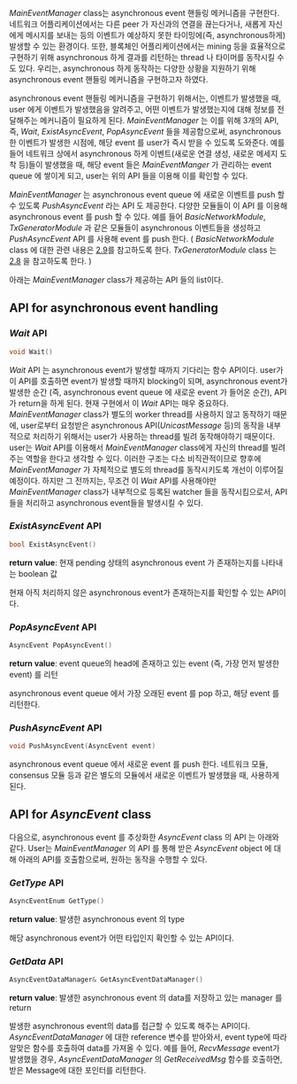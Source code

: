  _MainEventManager_ class는 asynchronous event 핸들링 메커니즘을 구현한다. 네트워크 어플리케이션에서는 다른 peer 가 자신과의 연결을 끊는다거나, 새롭게 자신에게 메시지를 보내는 등의 이벤트가 예상하지 못한 타이밍에(즉, asynchronous하게) 발생할 수 있는 환경이다. 
 또한, 블록체인 어플리케이션에서는 mining 등을 효율적으로 구현하기 위해 asynchronous 하게 결과를 리턴하는 thread 나 타이머를 동작시킬 수도 있다. 우리는, asynchronous 하게 동작하는 다양한 상황을 지원하기 위해 asynchronous event 핸들링 메커니즘을 구현하고자 하였다.

 asynchronous event 핸들링 메커니즘을 구현하기 위해서는, 이벤트가 발생했을 때, user 에게 이벤트가 발생했음을 알려주고, 어떤 이벤트가 발생했는지에 대해 정보를 전달해주는 메커니즘이 필요하게 된다. _MainEventManager_ 는 이를 위해 3개의 API, 즉, _Wait_, _ExistAsyncEvent_, _PopAsyncEvent_ 들을 제공함으로써, asynchronous 한 이벤트가 발생한 시점에, 해당 event 를 user가 즉시 받을 수 있도록 도와준다. 예를 들어 네트워크 상에서 asynchronous 하게 이벤트(새로운 연결 생성, 새로운 메세지 도착 등)들이 발생했을 때, 해당 event 들은 _MainEventManger_ 가 관리하는 event queue 에 쌓이게 되고, user는 위의 API 들을 이용해 이를 확인할 수 있다. 

 _MainEventManager_ 는 asynchronous event queue 에 새로운 이벤트를 push 할 수 있도록 _PushAsyncEvent_ 라는 API 도 제공한다. 다양한 모듈들이 이 API 를 이용해 asynchronous event 를 push 할 수 있다. 예를 들어 _BasicNetworkModule_, _TxGeneratorModule_ 과 같은 모듈들이 asynchronous 이벤트들을 생성하고 _PushAsyncEvent_ API 를 사용해 event 를 push 한다. ( _BasicNetworkModule_ class 에 대한 관련 내용은 [2.9](https://github.com/kaistshadow/blockchain-sim/wiki/2.9-BasicNetworkModule-class)를 참고하도록 한다. _TxGeneratorModule_ class 는 [2.8](https://github.com/kaistshadow/blockchain-sim/wiki/2.8-TxGeneratorModule-class) 을 참고하도록 한다. )

아래는 _MainEventManager_ class가 제공하는 API 들의 list이다.

## API for asynchronous event handling

### _Wait_ API
```c++
void Wait()
```

_Wait_ API 는 asynchronous event가 발생할 때까지 기다리는 함수 API이다. user가 이 API를 호출하면 event가 발생할 때까지 blocking이 되며, asynchronous event가 발생한 순간 (즉, asynchronous event queue 에 새로운 event 가 들어온 순간), API가 return을 하게 된다. 현재 구현에서 이 _Wait_ API는 매우 중요하다. _MainEventManager_ class가 별도의 worker thread를 사용하지 않고 동작하기 때문에, user로부터 요청받은 asynchronous API(_UnicastMessage_ 등)의 동작을 내부적으로 처리하기 위해서는 user가 사용하는 thread를 빌려 동작해야하기 때문이다. user는 _Wait_ API를 이용해서 _MainEventManager_ class에게 자신의 thread를 빌려주는 역할을 한다고 생각할 수 있다. 이러한 구조는 다소 비직관적이므로 향후에 _MainEventManager_ 가 자체적으로 별도의 thread를 동작시키도록 개선이 이루어질 예정이다. 하지만 그 전까지는, 무조건 이 _Wait_ API를 사용해야만 _MainEventManager_ class가 내부적으로 등록된 watcher 들을 동작시킴으로서, API들을 처리하고 asynchronous event들을 발생시킬 수 있다.

### _ExistAsyncEvent_ API
```c++
bool ExistAsyncEvent()
```
**return value**: 현재 pending 상태의 asynchronous event 가 존재하는지를 나타내는 boolean 값

현재 아직 처리하지 않은 asynchronous event가 존재하는지를 확인할 수 있는 API이다. 


### _PopAsyncEvent_ API
```c++
AsyncEvent PopAsyncEvent()
```
**return value**: event queue의 head에 존재하고 있는 event (즉, 가장 먼저 발생한 event) 를 리턴

asynchronous event queue 에서 가장 오래된 event 를 pop 하고, 해당 event 를 리턴한다.

### _PushAsyncEvent_ API
```c++
void PushAsyncEvent(AsyncEvent event)
```
asynchronous event queue 에서 새로운 event 를 push 한다. 네트워크 모듈, consensus 모듈 등과 같은 별도의 모듈에서 새로운 이벤트가 발생했을 때, 사용하게 된다. 

## API for _AsyncEvent_ class

다음으로, asynchronous event 를 추상화한 _AsyncEvent_ class 의 API 는 아래와 같다. User는 _MainEventManager_ 의 API 를 통해 받은 _AsyncEvent_ object 에 대해 아래의 API를 호출함으로써, 원하는 동작을 수행할 수 있다.

### _GetType_ API
```c++
AsyncEventEnum GetType()
```
**return value**: 발생한 asynchronous event 의 type

해당 asynchronous event가 어떤 타입인지 확인할 수 있는 API이다. 

### _GetData_ API
```c++
AsyncEventDataManager& GetAsyncEventDataManager()
```
**return value**: 발생한 asynchronous event 의 data를 저장하고 있는 manager 를 return

발생한 asynchronous event의 data를 접근할 수 있도록 해주는 API이다. 
_AsyncEventDataManager_ 에 대한 reference 변수를 받아와서, event type에 따라 알맞은 함수를 호출하여 data를 가져올 수 있다.
예를 들어, _RecvMessage_ event가 발생했을 경우, _AsyncEventDataManager_ 의 _GetReceivedMsg_ 함수를 호출하면, 받은 Message에 대한 포인터를 리턴한다. 
